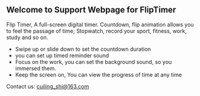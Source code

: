 ## Welcome to Support Webpage for FlipTimer

Flip Timer, A full-screen digital timer. Countdown, flip animation allows you to feel the passage of time; Stopwatch, record your sport, fitness, work, study and so on.

- Swipe up or slide down to set the countdown duration
- you can set up timed reminder sound
- Focus on the work, you can set the background sound, so you immersed them.
- Keep the screen on, You can view the progress of time at any time

Contact us: cuiling_shi@163.com
